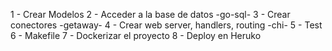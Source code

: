 1 - Crear Modelos
2 - Acceder a la base de datos -go-sql-
3 - Crear conectores -getaway-
4 - Crear web server, handlers, routing -chi-
5 - Test
6 - Makefile
7 - Dockerizar el proyecto
8 - Deploy en Heruko
